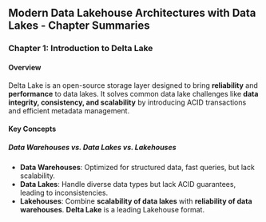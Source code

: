 ## Modern Data Lakehouse Architectures with Data Lakes - Chapter Summaries
### Chapter 1: Introduction to Delta Lake

#### Overview
Delta Lake is an open-source storage layer designed to bring **reliability** and **performance** to data lakes. It solves common data lake challenges like **data integrity, consistency, and scalability** by introducing ACID transactions and efficient metadata management.

#### Key Concepts

##### Data Warehouses vs. Data Lakes vs. Lakehouses
- **Data Warehouses**: Optimized for structured data, fast queries, but lack scalability.
- **Data Lakes**: Handle diverse data types but lack ACID guarantees, leading to inconsistencies.
- **Lakehouses**: Combine **scalability of data lakes** with **reliability of data warehouses**. **Delta Lake** is a leading Lakehouse format.
